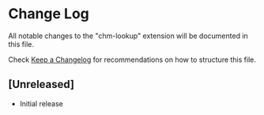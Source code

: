 # Change Log

All notable changes to the "chm-lookup" extension will be documented in this file.

Check [Keep a Changelog](http://keepachangelog.com/) for recommendations on how to structure this file.

## [Unreleased]

- Initial release